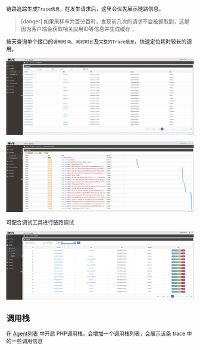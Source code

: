 链路追踪生成`Trace信息`，在发生请求后，这里会优先展示链路信息。

>[danger] 如果采样率为百分百时，发现前几次的请求不会被抓取到，这是因为客户端会获取相关应用ID等信息并生成缓存；

按天查询单个接口的`调用时间`、`耗时时长`及`完整的Trace信息`，快速定位耗时较长的调用。

![](images/watermark,type_d3F5LW1pY3JvaGVp,size_20,text_6K-G5rKD56eR5oqA54mI5p2D5omA5pyJ,color_FFFFFF,shadow_50,t_80,g_se,x_10,y_10-20190806145222698.png)

![](images/watermark,type_d3F5LW1pY3JvaGVp,size_20,text_6K-G5rKD56eR5oqA54mI5p2D5omA5pyJ,color_FFFFFF,shadow_50,t_80,g_se,x_10,y_10-20190806145238165.png)

可配合调试工具进行链路调试

![](images/20190806-145409.png)

## 调用栈

在 [Agent列表](agent-list.md) 中开启 PHP调用栈，会增加一个调用栈列表，会展示该条 trace 中的一些调用信息